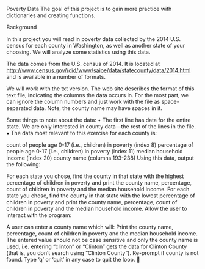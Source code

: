 Poverty Data
The goal of this project is to gain more practice with dictionaries and creating functions.

Background

In this project you will read in poverty data collected by the 2014 U.S. census for each county in Washington, as well as another state of your choosing. We will analyze some statistics using this data.

The data comes from the U.S. census of 2014. It is located at http://www.census.gov//did/www/saipe/data/statecounty/data/2014.html and is available in a number of formats.

We will work with the txt version. The web site describes the format of this text file, indicating the columns the data occurs in. For the most part, we can ignore the column numbers and just work with the file as space-separated data. Note, the county name may have spaces in it.

Some things to note about the data:
• The first line has data for the entire state. We are only interested in county data—the rest of the lines in the file.
• The data most relevant to this exercise for each county is:

count of people age 0-17 (i.e., children) in poverty (index 8)
percentage of people age 0-17 (i.e., children) in poverty (index 11)
median household income (index 20)
county name (columns 193-238)
Using this data, output the following:

For each state you chose, find the county in that state with the highest percentage of children in poverty and print the county name, percentage, count of children in poverty and the median household income.
For each state you chose, find the county in that state with the lowest percentage of children in poverty and print the county name, percentage, count of children in poverty and the median household income.
Allow the user to interact with the program:

A user can enter a county name which will:
Print the county name, percentage, count of children in poverty and the median household income.
The entered value should not be case sensitive and only the county name is used, i.e. entering “clinton” or “Clinton” gets the data for Clinton County (that is, you don’t search using “Clinton County”).
Re-prompt if county is not found. Type ‘q’ or ‘quit’ in any case to quit the loop. 